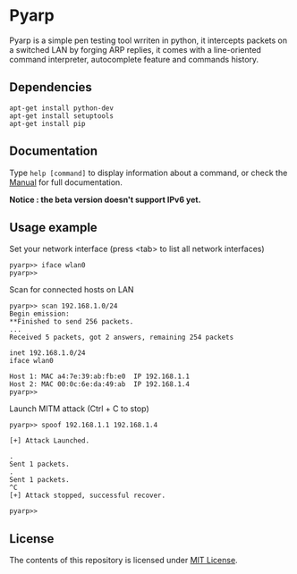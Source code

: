 # Pyarp

Pyarp is a simple pen testing tool wrriten in python, it intercepts packets on a switched LAN by forging ARP replies, it comes with a line-oriented command interpreter, autocomplete feature and commands history.

## Dependencies  

```
apt-get install python-dev
apt-get install setuptools
apt-get install pip
```

## Documentation  

Type `help [command]` to display information about a command, or check the [Manual](https://github.com/7BISSO/python-arp-spoofer/blob/master/pyarp/data/MANUAL.txt) for full documentation.

<b>Notice : the beta version doesn't support IPv6 yet.</b>


## Usage example  

Set your network interface (press \<tab\> to list all network interfaces)
```
pyarp>> iface wlan0
pyarp>>
```
Scan for connected hosts on LAN
```
pyarp>> scan 192.168.1.0/24
Begin emission:
**Finished to send 256 packets.
...
Received 5 packets, got 2 answers, remaining 254 packets

inet 192.168.1.0/24
iface wlan0

Host 1: MAC a4:7e:39:ab:fb:e0  IP 192.168.1.1
Host 2: MAC 00:0c:6e:da:49:ab  IP 192.168.1.4
pyarp>> 
```
Launch MITM attack (Ctrl + C to stop)
```
pyarp>> spoof 192.168.1.1 192.168.1.4

[+] Attack Launched.

.
Sent 1 packets.
.
Sent 1 packets.
^C
[+] Attack stopped, successful recover.

pyarp>>
```

## License  

The contents of this repository is licensed under [MIT License](https://github.com/7BISSO/python-arp-spoofer/blob/master/LICENSE).
